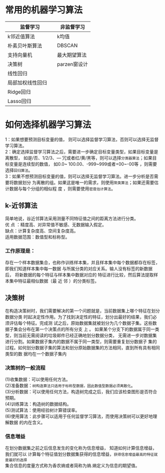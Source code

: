 # 常用的机器学习算法
		
| 监督学习 | 非监督学习          |
| ----------| ---------|
| k邻近值算法      | k均值|
| 朴素贝叶斯算法      | DBSCAN|
| 支持向量机      | 最大期望算法|
| 决策树      | parzen窗设计|
| 线性回归      | |
| 局部加权线性回归      |  |
 | Ridge回归      |  |
 | Lasso回归      |  |
 # 如何选择机器学习算法
  1：如果想要预测目标变量的值， 则可以选择监督学习算法，否则可以选择无监督学习算法。  
 2：确定选择监督学习算法之后，需要进一步确定目标变量类型，如果目标变量是离散型，
 如是/否、1/2/3、― 冗或者红/黄/黑等，则可以选择`分类器算法`；如果目标变量是连续型的数值，
 如0.0~ 100.00、-999~999或者+00~-00等 ，则需要选择`回归算法`。  
 3：如果不想预测目标变量的值，则可以选择无监督学习算法。进一步分析是否需要将数据划分
为离散的组。如果这是唯一的需求，则使用`聚类算法`；如果还需要估计数据与每个分组的相似程
度 ，则需要使用`密度估计算法`。

##  k-近邻算法
简单地说，谷近邻算法采用测量不同特征值之间的距离方法进行分类。  
优 点 ：精度高、对异常值不敏感、无数据输入假定。  
缺点：计算复杂度高、空间复杂度高。    
适用数据范围：数值型和标称型。   
### 工作原理是：
存在一个样本数据集合，也称作训练样本集，并且样本集中每个数据都存在标签，即我们知道样本集中每一数据
与所属分类的对应关系。输人没有标签的新数据后， 将新数据的每个特征与样本集中数据对应的
特征进行比较，然后算法提取样本集中特征最相似数据（最 近 邻 ）的分类标签。

##  决策树
在构造决策树时，我们需要解决的第一个问题就是，当前数据集上哪个特征在划分数据分类
时起决定性作用。为了找到决定性的特征，划分出最好的结果，我们必须评估每个特征。完成测
试之后，原始数据集就被划分为几个数据子集。这些数据子集会分布在第一个决策点的所有分支
上 。 如果某个分支下的数据属于同一类型，则当前无需阅读的垃圾邮件已经正确地划分数据分类，
无需进一步对数据集进行分割。如果数据子集内的数据不属于同一类型，则需要重复划分数据子
集的过程。如何划分数据子集的算法和划分原始数据集的方法相同，直到所有具有相同类型的数
据均在一个数据子集内
### 决策树的一般流程
(1)收集数据：可以使用任何方法。  
(2)准备数据：`树构造算法只适用于标称型数据，因此数值型数据必须离散化`。  
(3)分析数据：可以使用任何方法，构造树完成之后，我们应该检查图形是否符合预期。  
(4)训练算法：构造树的数据结构。  
(5)测试算法：使用经验树计算错误率。  
(6)使用算法：此步骤可以适用于任何监督学习算法，而使用决策树可以更好地理解数据
的内在含义。  
 ### 信息増益
在划分数据集之前之后信息发生的变化称为信息增益， 知道如何计算信息增益，我们就可以
计算每个特征值划分数据集获得的信息增益，`获得信息增益最高的特征就是最好的选择`  
集合信息的度量方式称为香农熵或者简称为熵.熵定义为信息的期望值。